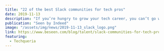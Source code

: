 ```yaml
---
title: "22 of the best Slack communities for tech pros"
date: 2019-11-13
description: "If you’re hungry to grow your tech career, you can’t go wrong with Slack communities, which is why we’re covering the most important info you need to get started, plus 22 of the best Slack communities to join for networking, talking code, finding solutions and maybe even landing your next job."
publication: "Seen by Indeed"
image: "/assets/img/news/2019-11-13_slack_logo.png"
link: https://www.beseen.com/blog/talent/slack-communities-for-tech-pros/
featuring:
  - Techqueria
---
```

